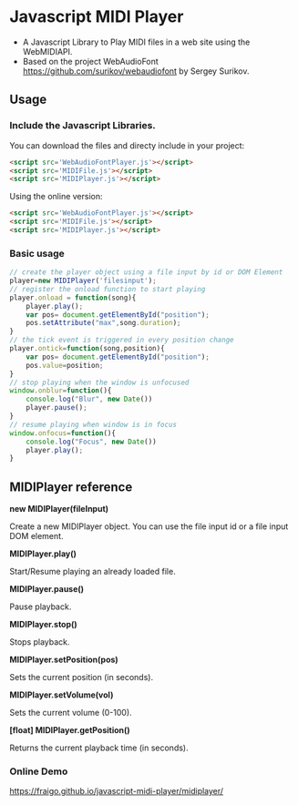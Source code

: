 # Javascript MIDI Player

* A Javascript Library to Play MIDI files in a web site using the WebMIDIAPI.
* Based on the project WebAudioFont https://github.com/surikov/webaudiofont by Sergey Surikov.

## Usage

### Include the Javascript Libraries. 

You can download the files and directy include in your project:

```html
<script src='WebAudioFontPlayer.js'></script>
<script src='MIDIFile.js'></script>
<script src='MIDIPlayer.js'></script>
```

Using the online version:

```html
<script src='WebAudioFontPlayer.js'></script>
<script src='MIDIFile.js'></script>
<script src='MIDIPlayer.js'></script>
```

###  Basic usage 

```javascript
// create the player object using a file input by id or DOM Element
player=new MIDIPlayer('filesinput');
// register the onload function to start playing
player.onload = function(song){
    player.play();
    var pos= document.getElementById("position");
    pos.setAttribute("max",song.duration);
}
// the tick event is triggered in every position change
player.ontick=function(song,position){
    var pos= document.getElementById("position");
    pos.value=position;
}
// stop playing when the window is unfocused
window.onblur=function(){
    console.log("Blur", new Date())
    player.pause();
}
// resume playing when window is in focus
window.onfocus=function(){
    console.log("Focus", new Date())
    player.play();
}
```

## MIDIPlayer reference

**new MIDIPlayer(fileInput)**

Create a new MIDIPlayer object. You can use the file input id or a file input DOM element.

**MIDIPlayer.play()**

Start/Resume playing an already loaded file.

**MIDIPlayer.pause()**

Pause playback.

**MIDIPlayer.stop()**

Stops playback.

**MIDIPlayer.setPosition(pos)**

Sets the current position (in seconds). 

**MIDIPlayer.setVolume(vol)**

Sets the current volume (0-100). 


**[float] MIDIPlayer.getPosition()**

Returns the current playback time (in seconds).




### Online Demo

https://fraigo.github.io/javascript-midi-player/midiplayer/


